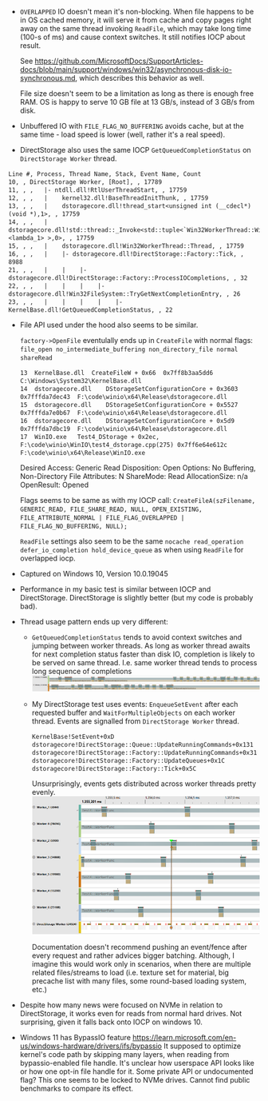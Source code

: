 - `OVERLAPPED` IO doesn't mean it's non-blocking. When file happens to be in OS cached memory, it will serve it from cache and copy pages right away on the same thread invoking `ReadFile`, which may take long time (100-s of ms) and cause context switches. It still notifies IOCP about result.

	See https://github.com/MicrosoftDocs/SupportArticles-docs/blob/main/support/windows/win32/asynchronous-disk-io-synchronous.md, which describes this behavior as well. 

	File size doesn't seem to be a limitation as long as there is enough free RAM. OS is happy to serve 10 GB file at 13 GB/s, instead of 3 GB/s from disk.

- Unbuffered IO with `FILE_FLAG_NO_BUFFERING` avoids cache, but at the same time - load speed is lower (well, rather it's a real speed).

- DirectStorage also uses the same IOCP `GetQueuedCompletionStatus` on `DirectStorage Worker` thread. 
```
Line #, Process, Thread Name, Stack, Event Name, Count
10, , DirectStorage Worker, [Root], , 17789
11, , ,   |- ntdll.dll!RtlUserThreadStart, , 17759
12, , ,   |    kernel32.dll!BaseThreadInitThunk, , 17759
13, , ,   |    dstoragecore.dll!thread_start<unsigned int (__cdecl*)(void *),1>, , 17759
14, , ,   |    dstoragecore.dll!std::thread::_Invoke<std::tuple<`Win32WorkerThread::Win32WorkerThread'::`2'::<lambda_1> >,0>, , 17759
15, , ,   |    dstoragecore.dll!Win32WorkerThread::Thread, , 17759
16, , ,   |    |- dstoragecore.dll!DirectStorage::Factory::Tick, , 8988
21, , ,   |    |    |- dstoragecore.dll!DirectStorage::Factory::ProcessIOCompletions, , 32
22, , ,   |    |    |    |- dstoragecore.dll!Win32FileSystem::TryGetNextCompletionEntry, , 26
23, , ,   |    |    |    |    |- KernelBase.dll!GetQueuedCompletionStatus, , 22
```

- File API used under the hood also seems to be similar.

	`factory->OpenFile` eventulally ends up in `CreateFile` with normal flags: `file_open no_intermediate_buffering non_directory_file normal shareRead` 

	```
	13	KernelBase.dll	CreateFileW + 0x66	0x7ff8b3aa5dd6	C:\Windows\System32\KernelBase.dll
	14	dstoragecore.dll	DStorageSetConfigurationCore + 0x3603	0x7fffda7dec43	F:\code\winio\x64\Release\dstoragecore.dll
	15	dstoragecore.dll	DStorageSetConfigurationCore + 0x5527	0x7fffda7e0b67	F:\code\winio\x64\Release\dstoragecore.dll
	16	dstoragecore.dll	DStorageSetConfigurationCore + 0x5d9	0x7fffda7dbc19	F:\code\winio\x64\Release\dstoragecore.dll
	17	WinIO.exe	Test4_DStorage + 0x2ec, F:\code\winio\WinIO\test4_dstorage.cpp(275)	0x7ff6e64e612c	F:\code\winio\x64\Release\WinIO.exe
	```
	Desired Access:	Generic Read
	Disposition:	Open
	Options:	No Buffering, Non-Directory File
	Attributes:	N
	ShareMode:	Read
	AllocationSize:	n/a
	OpenResult:	Opened

	Flags seems to be same as with my IOCP call: `CreateFileA(szFilename, GENERIC_READ, FILE_SHARE_READ, NULL, OPEN_EXISTING, FILE_ATTRIBUTE_NORMAL | FILE_FLAG_OVERLAPPED | FILE_FLAG_NO_BUFFERING, NULL);`

	`ReadFile` settings also seem to be the same `nocache read_operation defer_io_completion hold_device_queue` as when using `ReadFile` for overlapped iocp. 

- Captured on Windows 10, Version 10.0.19045

- Performance in my basic test is similar between IOCP and DirectStorage. DirectStorage is slightly better (but my code is probably bad).

- Thread usage pattern ends up very different:
	- `GetQueuedCompletionStatus` tends to avoid context switches and jumping between worker threads. As long as worker thread awaits for next completion status faster than disk IO, completion is likely to be served on same thread. I.e. same worker thread tends to process long sequence of completions
	![IOCP worker thread timeline](iocp_timeline_worker_threads.png)

	- My DirectStorage test uses events: `EnqueueSetEvent` after each requested buffer and `WaitForMultipleObjects` on each worker thread.
	Events are signalled from `DirectStorage Worker` thread.
		```
		KernelBase!SetEvent+0xD
		dstoragecore!DirectStorage::Queue::UpdateRunningCommands+0x131
		dstoragecore!DirectStorage::Factory::UpdateRunningCommands+0x31
		dstoragecore!DirectStorage::Factory::UpdateQueues+0x1C
		dstoragecore!DirectStorage::Factory::Tick+0x5C
		```
		Unsurprisingly, events gets distributed across worker threads pretty evenly.
		![DirectStorage worker thread timeline](dtorage_timeline_worker_threads.png)

		Documentation doesn't recommend pushing an event/fence after every request and rather advices bigger batching. Although, I imagine this would work only in scenarios, when there are multiple related files/streams to load (i.e. texture set for material, big precache list with many files, some round-based loading system, etc.)

- Despite how many news were focused on NVMe in relation to DirectStorage, it works even for reads from normal hard drives. Not surprising, given it falls back onto IOCP on windows 10.

- Windows 11 has BypassIO feature https://learn.microsoft.com/en-us/windows-hardware/drivers/ifs/bypassio
It supposed to optimize kernel's code path by skipping many layers, when reading from bypassio-enabled file handle. It's unclear how userspace API looks like or how one opt-in file handle for it. Some private API or undocumented flag?
This one seems to be locked to NVMe drives.
Cannot find public benchmarks to compare its effect.
